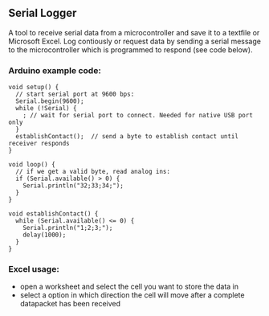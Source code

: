 ## Serial Logger

A tool to receive serial data from a microcontroller and save it to a textfile or Microsoft Excel. Log contiously or request data by sending a serial message to the microcontroller which is programmed to respond (see code below).

### Arduino example code:
```
void setup() {
  // start serial port at 9600 bps:
  Serial.begin(9600);
  while (!Serial) {
    ; // wait for serial port to connect. Needed for native USB port only
  }
  establishContact();  // send a byte to establish contact until receiver responds
}

void loop() {
  // if we get a valid byte, read analog ins:
  if (Serial.available() > 0) {
    Serial.println("32;33;34;");
  }
}

void establishContact() {
  while (Serial.available() <= 0) {
    Serial.println("1;2;3;");
    delay(1000);
  }
}
```

### Excel usage:
- open a worksheet and select the cell you want to store the data in
- select a option in which direction the cell will move after a complete datapacket has been received

